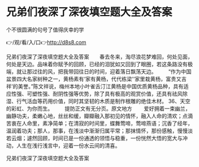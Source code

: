 # 兄弟们夜深了深夜填空题大全及答案
个不很圆满的句号了值得庆幸的学

👉/观/看/入/口👉http://d8s8.com

兄弟们夜深了深夜填空题大全及答案　　春去冬来，淘尽浪花梦难回，何处见面，何处是天边。品味着你赋予的回顾，已经的泪犹如又回到了眼圈，若这条路没有极端，就让那过往的风，把我带回往日的时间，迎着落日飘荡天边。
　　“作为中国盆景四大名家树种之一，黄杨素有‘家有黄杨，代代栋梁’‘家里栽黄杨，富贵又吉祥’的美誉。”陈文祥说，梅州本地小叶雀舌汀江黄杨是中国优质黄杨品种，具有适应性强、可塑性强、耐阴性强等优势，除了具有极高的观赏价值，还具有祛风除湿、行气活血等药用价值，同时其坚韧的木质是制作根雕的绝佳木材。
	36、天空的彩虹、为你而生。
　　提防正文有无分页。原文地方
　　爱好拥着一束幽兰，幽静功夫，柔嫩心地，丝丝和缓，瓣瓣融入那初见的情怀，融入人命的清欢；点滴苦衷在人命里，素净简单；在清寂的时间里，蝶舞莺啼，莺啼燕语；沉香了经年，温润着功夫；那人，那事，在浅淡中渐渐归属平常；那抹情怀，那份感触，慢慢淡若云烟；遽然回顾，时间已是一份通透的领悟与稳重，一份恍然大悟的宽大与冲动，人生在浅行浅言中，迎着一份水云间的清喜。

兄弟们夜深了深夜填空题大全及答案
